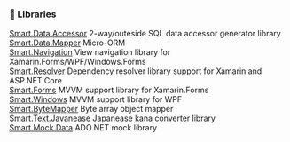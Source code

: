 ### 🔭 Libraries

[Smart.Data.Accessor](https://github.com/usausa/Smart-Net-Data-Accessor) 2-way/outeside SQL data accessor generator library  
[Smart.Data.Mapper](https://github.com/usausa/Smart-Net-Data-Mapper) Micro-ORM  
[Smart.Navigation](https://github.com/usausa/Smart-Net-Navigation) View navigation library for Xamarin.Forms/WPF/Windows.Forms  
[Smart.Resolver](https://github.com/usausa/Smart-Net-Resolver) Dependency resolver library support for Xamarin and ASP.NET Core  
[Smart.Forms](https://github.com/usausa/Smart-Net-Forms) MVVM support library for Xamarin.Forms  
[Smart.Windows](https://github.com/usausa/Smart-Net-Windows) MVVM support library for WPF  
[Smart.ByteMapper](https://github.com/usausa/Smart-Net-ByteMapper) Byte array object mapper  
[Smart.Text.Javanease](https://github.com/usausa/Smart-Net-Text-Japanese) Japanease kana converter library  
[Smart.Mock.Data](https://github.com/usausa/Smart-Net-Mock-Data) ADO.NET mock library  


<!--
**usausa/usausa** is a ✨ _special_ ✨ repository because its `README.md` (this file) appears on your GitHub profile.

Here are some ideas to get you started:

- 🔭 I’m currently working on ...
- 🌱 I’m currently learning ...
- 👯 I’m looking to collaborate on ...
- 🤔 I’m looking for help with ...
- 💬 Ask me about ...
- 📫 How to reach me: ...
- 😄 Pronouns: ...
- ⚡ Fun fact: ...
-->

